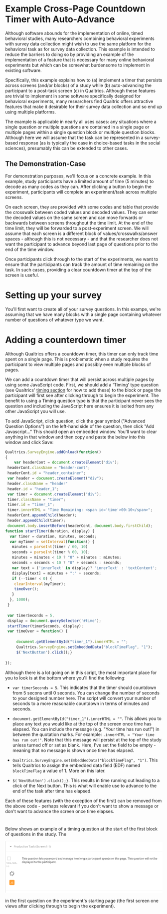 # Example Cross-Page Countdown Timer with Auto-Advance

Although software abounds for the implementation of online, timed behavioral studies, many researchers combining behavioral experiments with survey data collection might wish to use the same platform for the behavioral task as for survey data collection. This example is intended to reduce the barriers to doing so by providing an example of the implementation of a feature that is necessary for many online behavioral experiments but which can be somewhat burdensome to implement in existing software.

Specifically, this example explains how to (a) implement a timer that persists across screens (and/or blocks) of a study while (b) auto-advancing the participant to a post-task screen (c) in Qualtrics. Although these features are trivial to implement in some software specifically designed for behavioral experiments, many researchers find Qualtric offers attractive features that make it desirable for their survey data collection and so end up using multiple platforms.

The example is applicable in nearly all uses cases: any situations where a single question or multiple questions are contained in a single page or multiple pages within a single question block or multiple question blocks. Although here we will assume that the task can be represented in a survey-based response (as is typically the case in choice-based tasks in the social sciences), presumably this can be extended to other cases.

## The Demonstration-Case

For demonstration purposes, we'll focus on a concrete example. In this example, study participants have a limited amount of time (5 minutes) to decode as many codes as they can. After clicking a button to begin the experiment, participants will complete an experiment/task across multiple screens. 

On each screen, they are provided with some codes and table that provide the crosswalk between coded values and decoded values. They can enter the decoded values on the same screen and can move forwards or backwards between screens throughout the time limit. At the end of the time limit, they will be forwarded to a post-experiment screen. We will assume that each screen is a different block of values/crosswalks/answer spaces - although this is not necessary - and that the researcher does not want the participant to advance beyond last page of questions prior to the end of the time window.

Once participants click through to the start of the experiments, we want to ensure that the participants can track the amount of time remaining on the task. In such cases, providing a clear countdown timer at the top of the screen is useful. 

# Setting up your survey

You'll first want to create all of your survey questions. In this exampe, we're assuming that we have many blocks with a single page containing whatever number of questions of whatever type we want. 

# Adding a counterdown timer

Although Qualtrics offers a countdown timer, this timer can only track time spent on a single page. This is problematic when a study requires the participant to view multiple pages and possibly even multiple blocks of pages. 

We can add a countdown timer that will persist across multiple pages by using some JavaScript code. First, we should add a 'Timing' type question (see Qualtrics' [timing section](https://www.qualtrics.com/support/survey-platform/survey-module/editing-questions/question-types-guide/advanced/timing/) for how to add these) to the block or page the participant will first see after clicking through to begin the experiment. The benefit to using a Timing question type is that the participant never sees the question and including the JavaScript here ensures it is isolted from any other JavaScript you will use.

To add JavaScript, click question, click the gear symbol ("Advanced Question Options") on the left-hand side of the question, then click "Add Javascript..."  This should open an embedded window. You'll want to clear anything in that window and then copy and paste the below into this window and click Save:

```js
Qualtrics.SurveyEngine.addOnload(function()
{
    var headerCont = document.createElement("div");  
 headerCont.className = "header-cont";  
 headerCont.id = "header_container";  
 var header = document.createElement("div");  
 header.className = "header"  
 header.id = "header_1";  
 var timer = document.createElement("div");  
 timer.className = "timer";  
 timer.id = "timer_1";  
 timer.innerHTML = "Time Remaining: <span id='time'>00:10</span>";  
 headerCont.appendChild(header);  
 header.appendChild(timer);  
 document.body.insertBefore(headerCont, document.body.firstChild);
function startTimer(duration, display) {  
  var timer = duration, minutes, seconds;  
  var myTimer = setInterval(function() {  
   minutes = parseInt(timer / 60, 10)  
   seconds = parseInt(timer % 60, 10);  
   minutes = minutes < 10 ? "0" + minutes : minutes;  
   seconds = seconds < 10 ? "0" + seconds : seconds;  
   var text = ('innerText' in display)? 'innerText' : 'textContent';
   display[text] = minutes + ":" + seconds;  
   if (--timer < 0) {  
    clearInterval(myTimer);  
    timeOver();  
   }  
  }, 1000);  
 }  
	
 var timerSeconds = 5,  
 display = document.querySelector('#time');  
 startTimer(timerSeconds, display);  
 var timeOver = function() {  
	 
     document.getElementById("timer_1").innerHTML = "";
     Qualtrics.SurveyEngine.setEmbeddedData("blockTimeFlag", "1");    
     $('NextButton').click();}

});

```

Although there is a lot going on in this script, the most important place for you to look is at the bottom where you'll find the following:

- `var timerSeconds = 5`. This indicates that the timer should countdown from 5 secons until 0 seconds. You can change the number of seconds to your designed number here. The script will convert your number of seconds to a more reasonable countdown in terms of minutes and seconds.

- `document.getElementById("timer_1").innerHTML = ""`. This allows you to place any text you would like at the top of the screen once time has elapsed. You can include the message (e.g. "Your time has run out!") in between the quotation marks. For example: `.innerHTML = "Your time has run out!"`. Note that this message will persist at the top of the study unless turned off or set as blank. Here, I've set the field to be empty - meaning that no message is shown once time has elapsed.

- `Qualtrics.SurveyEngine.setEmbeddedData("blockTimeFlag", "1")`. This tells Qualtrics to assign the embedded data field (EDF) named `blockTimeFlag` a value of 1. More on this later.

- `$('NextButton').click();}`. This results in time running out leading to a click of the Next button. This is what will enable use to advance to the end of the task after time has elapsed.

Each of these features (with the exception of the first) can be removed from the above code - perhaps relevant if you don't want to show a message or don't want to advance the screen once time elapses.

# 




Below shows an example of a timing question at the start of the first block of questions in the study. The 

![Alt text](/javascript_added.PNG?raw=true)



in the first question on the experiment's starting page (the first screen one views after clicking through to begin the experiment).

